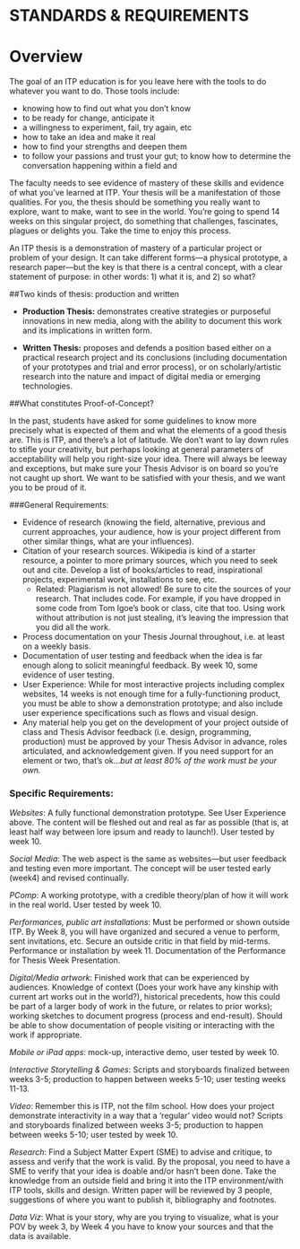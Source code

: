 # STANDARDS & REQUIREMENTS

# Overview

The goal of an ITP education is for you leave here with the tools to do whatever you want to do. Those tools include: 

- knowing how to find out what you don’t know
- to be ready for change, anticipate it
-  a willingness to experiment, fail, try again, etc
-  how to take an idea and make it real
- how  to find your strengths and deepen them
-  to follow your passions and trust your gut; to know how to determine the conversation happening within a field and 

The faculty needs to see evidence of mastery of these skills and evidence of what you’ve learned at ITP. Your thesis will be a manifestation of those qualities. For you, the thesis should be something you really want to explore, want to make, want to see in the world. You’re going to spend 14 weeks on this singular project, do something that challenges, fascinates, plagues or delights you. Take the time to enjoy this process.

An ITP thesis is a demonstration of mastery of a particular project or problem of your design. It can take different forms—a physical prototype, a research paper—but the key is that there is a central concept, with a clear statement of purpose: in other words: 1) what it is, and 2) so what?

##Two kinds of thesis: production and written

- **Production Thesis:** demonstrates creative strategies or purposeful innovations in new media, along with the ability to document this work and its implications in written form.

- **Written Thesis:** proposes and defends a position based either on a practical research project and its conclusions (including documentation of your prototypes and trial and error process), or on scholarly/artistic research into the nature and impact of digital media or emerging technologies.

##What constitutes Proof-of-Concept?

In the past, students have asked for some guidelines to know more precisely what is expected of them and what the elements of a good thesis are. This is ITP, and there’s a lot of latitude. We don’t want to lay down rules to stifle your creativity, but perhaps looking at general parameters of acceptability will help you right-size your idea. There will always be leeway and exceptions, but make sure your Thesis Advisor is on board so you’re not caught up short. We want to be satisfied with your thesis, and we want you to be proud of it.

###General Requirements:

- Evidence of research (knowing the field, alternative, previous and current approaches, your audience, how is your project different from other similar things, what are your influences).
- Citation of  your research sources. Wikipedia is kind of a starter resource, a pointer to more primary sources, which you need to seek out and cite. Develop a list of books/articles to read, inspirational projects, experimental work, installations to see, etc.
  - Related: Plagiarism is not allowed! Be sure to cite the sources of your research. That includes code. For example, if you have dropped in some code from Tom Igoe’s book or class, cite that too. Using work without attribution is not just stealing, it’s leaving the impression that you did all the work.
- Process documentation on your Thesis Journal throughout, i.e. at least on a weekly basis.
- Documentation of user testing and feedback when the idea is far enough along to solicit meaningful feedback. By week 10, some evidence of user testing.
- User Experience: While for most interactive projects including complex websites, 14 weeks is not enough time for a fully-functioning product, you must be able to show a demonstration prototype; and also include user experience specifications such as flows and visual design.
- Any material help you get on the development of your project outside of class and Thesis Advisor feedback (i.e. design, programming, production) must be approved by your Thesis Advisor in advance, roles articulated, and acknowledgement given. If you need support for an element or two, that’s ok…*but at least 80% of the work must be your own.*

### Specific Requirements:

*Websites*: A fully functional demonstration prototype. See User Experience above. The content will be fleshed out and real as far as possible (that is, at least half way between lore ipsum and ready to launch!). User tested by week 10.

*Social Media*: The web aspect is the same as websites—but user feedback and testing even more important. The concept will be user tested early (week4) and revised continually.

*PComp*: A working prototype, with a credible theory/plan of how it will work in the real world. User tested by week 10.

*Performances, public art installations*: Must be performed or shown outside ITP. By Week 8, you will have organized and secured a venue to perform, sent invitations, etc. Secure an outside critic in that field by mid-terms. Performance or installation by week 11. Documentation of the Performance for Thesis Week Presentation.

*Digital/Media artwork*:  Finished work that can be experienced by audiences. Knowledge of context (Does your work have any kinship with current art works out in the world?),  historical precedents, how this could be part of a larger body of work in the future, or relates to prior works); working sketches to document progress (process and end-result). Should be able to show documentation of people visiting or interacting with the work if appropriate. 

*Mobile or iPad apps*: mock-up, interactive demo, user tested by week 10.

*Interactive Storytelling & Games*: Scripts and storyboards finalized between weeks 3-5; production to happen between weeks 5-10; user testing weeks 11-13.

*Video*: Remember this is ITP, not the film school. How does your project demonstrate interactivity in a way that a ‘regular’ video would not? Scripts and storyboards finalized between weeks 3-5; production to happen between weeks 5-10; user tested by week 10.

*Research*: Find a Subject Matter Expert (SME) to advise and critique, to assess and verify that the work is valid. By the proposal, you need to have a SME to verify that your idea is doable and/or hasn’t been done. Take the knowledge from an outside field and bring it into the ITP environment/with ITP tools, skills and design. Written paper will be reviewed by 3 people, suggestions of where you want to publish it, bibliography and footnotes.

*Data Viz*: What is your story, why are you trying to visualize, what is your POV by week 3, by Week 4 you have to know your sources and that the data is available.
